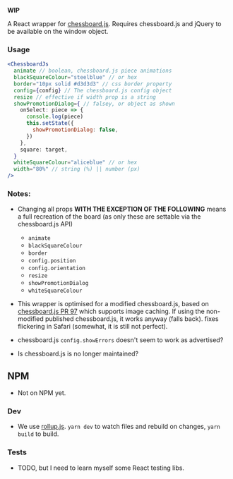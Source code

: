 **WIP**

A React wrapper for [chessboard.js](http://chessboardjs.com). Requires chessboard.js and jQuery to be available on the window object.

### Usage

```jsx
<ChessboardJs
  animate // boolean, chessboard.js piece animations
  blackSquareColour="steelblue" // or hex
  border="10px solid #d3d3d3" // css border property
  config={config} // The chessboard.js config object
  resize // effective if width prop is a string
  showPromotionDialog={ // falsey, or object as shown
    onSelect: piece => {
      console.log(piece)
      this.setState({
        showPromotionDialog: false,
      })
    },
    square: target,
  }
  whiteSquareColour="aliceblue" // or hex
  width="80%" // string (%) || number (px)
/>
```

### Notes:

- Changing all props **WITH THE EXCEPTION OF THE FOLLOWING** means a full recreation of the board (as only these are settable via the chessboard.js API)
  - `animate`
  - `blackSquareColour`
  - `border`
  - `config.position`
  - `config.orientation`
  - `resize`
  - `showPromotionDialog`
  - `whiteSquareColour`

- This wrapper is optimised for a modified chessboard.js, based on [chessboard.js PR 97](https://github.com/oakmac/chessboardjs/pull/97) which supports image caching. If using the non-modified published chessboard.js, it works anyway (falls back). fixes flickering in Safari (somewhat, it is still not perfect).
- chessboard.js `config.showErrors` doesn't seem to work as advertised?
- Is chessboard.js is no longer maintained?

## NPM

- Not on NPM yet.

### Dev

- We use [rollup.js](https://rollupjs.org/guide/en). `yarn dev` to watch files and rebuild on changes, `yarn build` to build.

### Tests

- TODO, but I need to learn myself some React testing libs.
